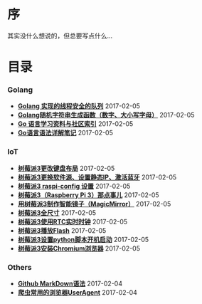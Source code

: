 序
===
其实没什么想说的，但总要写点什么...

目录
====

### Golang
* **[Golang 实现的线程安全的队列](http://www.yupae.cn/golang/goquery)** 2017-02-05
* **[Golang随机字符串生成函数（数字、大小写字母）](http://www.yupae.cn/golang/rand)** 2017-02-05
* **[Go 语言学习资料与社区索引](http://www.yupae.cn/golang/reference)** 2017-02-05
* **[Go语言语法详解笔记](http://www.yupae.cn/golang/gogrammar)** 2017-02-05

### IoT
* **[树莓派3更改键盘布局](http://www.yupae.cn/iot/raspberrypi4)** 2017-02-05
* **[树莓派3更换软件源、设置静态IP、激活蓝牙](http://www.yupae.cn/iot/raspberrypi3)** 2017-02-05
* **[树莓派3 raspi-config 设置](http://www.yupae.cn/iot/raspberrypi2)** 2017-02-05
* **[树莓派3（Raspberry Pi 3）那点事儿](http://www.yupae.cn/iot/raspberrypi1)** 2017-02-05
* **[用树莓派3制作智能镜子（MagicMirror）](http://www.yupae.cn/iot/magicmirror)** 2017-02-05
* **[树莓派3全尺寸](http://www.yupae.cn/iot/raspi-size)** 2017-02-05
* **[树莓派3使用RTC实时时钟](http://www.yupae.cn/iot/raspiclock)** 2017-02-05
* **[树莓派3播放Flash](http://www.yupae.cn/iot/raspi-flash)** 2017-02-05
* **[树莓派3设置python脚本开机启动](http://www.yupae.cn/iot/raspistartup)** 2017-02-05
* **[树莓派3安装Chromium浏览器](http://www.yupae.cn/iot/raspi-chromium)** 2017-02-05

### Others
* **[Github MarkDown语法](http://www.yupae.cn/content/markdown)** 2017-02-04
* **[爬虫常用的浏览器UserAgent](http://www.yupae.cn/content/useragent)** 2017-02-04

